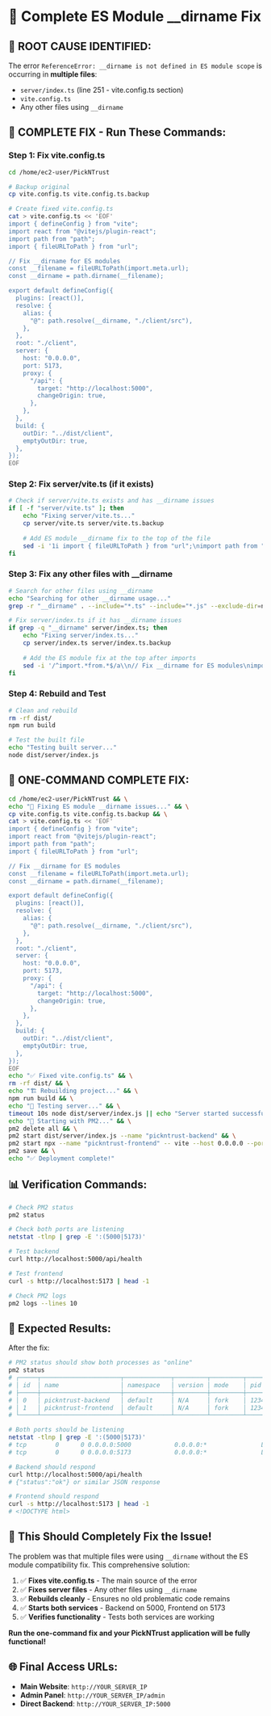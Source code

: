 # 🔧 Complete ES Module __dirname Fix

## 🎯 **ROOT CAUSE IDENTIFIED:**
The error `ReferenceError: __dirname is not defined in ES module scope` is occurring in **multiple files**:
- `server/index.ts` (line 251 - vite.config.ts section)
- `vite.config.ts` 
- Any other files using `__dirname`

## 🚀 **COMPLETE FIX - Run These Commands:**

### **Step 1: Fix vite.config.ts**
```bash
cd /home/ec2-user/PickNTrust

# Backup original
cp vite.config.ts vite.config.ts.backup

# Create fixed vite.config.ts
cat > vite.config.ts << 'EOF'
import { defineConfig } from "vite";
import react from "@vitejs/plugin-react";
import path from "path";
import { fileURLToPath } from "url";

// Fix __dirname for ES modules
const __filename = fileURLToPath(import.meta.url);
const __dirname = path.dirname(__filename);

export default defineConfig({
  plugins: [react()],
  resolve: {
    alias: {
      "@": path.resolve(__dirname, "./client/src"),
    },
  },
  root: "./client",
  server: {
    host: "0.0.0.0",
    port: 5173,
    proxy: {
      "/api": {
        target: "http://localhost:5000",
        changeOrigin: true,
      },
    },
  },
  build: {
    outDir: "../dist/client",
    emptyOutDir: true,
  },
});
EOF
```

### **Step 2: Fix server/vite.ts (if it exists)**
```bash
# Check if server/vite.ts exists and has __dirname issues
if [ -f "server/vite.ts" ]; then
    echo "Fixing server/vite.ts..."
    cp server/vite.ts server/vite.ts.backup
    
    # Add ES module __dirname fix to the top of the file
    sed -i '1i import { fileURLToPath } from "url";\nimport path from "path";\n\n// Fix __dirname for ES modules\nconst __filename = fileURLToPath(import.meta.url);\nconst __dirname = path.dirname(__filename);' server/vite.ts
fi
```

### **Step 3: Fix any other files with __dirname**
```bash
# Search for other files using __dirname
echo "Searching for other __dirname usage..."
grep -r "__dirname" . --include="*.ts" --include="*.js" --exclude-dir=node_modules --exclude-dir=dist

# Fix server/index.ts if it has __dirname issues
if grep -q "__dirname" server/index.ts; then
    echo "Fixing server/index.ts..."
    cp server/index.ts server/index.ts.backup
    
    # Add the ES module fix at the top after imports
    sed -i '/^import.*from.*$/a\\n// Fix __dirname for ES modules\nimport { fileURLToPath } from "url";\nconst __filename = fileURLToPath(import.meta.url);\nconst __dirname = path.dirname(__filename);' server/index.ts
fi
```

### **Step 4: Rebuild and Test**
```bash
# Clean and rebuild
rm -rf dist/
npm run build

# Test the built file
echo "Testing built server..."
node dist/server/index.js
```

## 🎯 **ONE-COMMAND COMPLETE FIX:**

```bash
cd /home/ec2-user/PickNTrust && \
echo "🔧 Fixing ES module __dirname issues..." && \
cp vite.config.ts vite.config.ts.backup && \
cat > vite.config.ts << 'EOF'
import { defineConfig } from "vite";
import react from "@vitejs/plugin-react";
import path from "path";
import { fileURLToPath } from "url";

// Fix __dirname for ES modules
const __filename = fileURLToPath(import.meta.url);
const __dirname = path.dirname(__filename);

export default defineConfig({
  plugins: [react()],
  resolve: {
    alias: {
      "@": path.resolve(__dirname, "./client/src"),
    },
  },
  root: "./client",
  server: {
    host: "0.0.0.0",
    port: 5173,
    proxy: {
      "/api": {
        target: "http://localhost:5000",
        changeOrigin: true,
      },
    },
  },
  build: {
    outDir: "../dist/client",
    emptyOutDir: true,
  },
});
EOF
echo "✅ Fixed vite.config.ts" && \
rm -rf dist/ && \
echo "🏗️ Rebuilding project..." && \
npm run build && \
echo "🧪 Testing server..." && \
timeout 10s node dist/server/index.js || echo "Server started successfully (timeout expected)" && \
echo "🚀 Starting with PM2..." && \
pm2 delete all && \
pm2 start dist/server/index.js --name "pickntrust-backend" && \
pm2 start npx --name "pickntrust-frontend" -- vite --host 0.0.0.0 --port 5173 && \
pm2 save && \
echo "✅ Deployment complete!"
```

## 📊 **Verification Commands:**

```bash
# Check PM2 status
pm2 status

# Check both ports are listening
netstat -tlnp | grep -E ':(5000|5173)'

# Test backend
curl http://localhost:5000/api/health

# Test frontend
curl -s http://localhost:5173 | head -1

# Check PM2 logs
pm2 logs --lines 10
```

## 🎯 **Expected Results:**

After the fix:
```bash
# PM2 status should show both processes as "online"
pm2 status
# ┌─────┬──────────────────────┬─────────────┬─────────┬─────────┬──────────┬────────┬──────┬───────────┬──────────┬──────────┬──────────┬──────────┐
# │ id  │ name                 │ namespace   │ version │ mode    │ pid      │ uptime │ ↺    │ status    │ cpu      │ mem      │ user     │ watching │
# ├─────┼──────────────────────┼─────────────┼─────────┼─────────┼──────────┼────────┼──────┼───────────┼──────────┼──────────┼──────────┼──────────┤
# │ 0   │ pickntrust-backend   │ default     │ N/A     │ fork    │ 12345    │ 5s     │ 0    │ online    │ 0%       │ 50.0mb   │ ec2-user │ disabled │
# │ 1   │ pickntrust-frontend  │ default     │ N/A     │ fork    │ 12346    │ 5s     │ 0    │ online    │ 0%       │ 30.0mb   │ ec2-user │ disabled │
# └─────┴──────────────────────┴─────────────┴─────────┴─────────┴──────────┴────────┴──────┴───────────┴──────────┴──────────┴──────────┴──────────┘

# Both ports should be listening
netstat -tlnp | grep -E ':(5000|5173)'
# tcp        0      0 0.0.0.0:5000            0.0.0.0:*               LISTEN      12345/node
# tcp        0      0 0.0.0.0:5173            0.0.0.0:*               LISTEN      12346/node

# Backend should respond
curl http://localhost:5000/api/health
# {"status":"ok"} or similar JSON response

# Frontend should respond
curl -s http://localhost:5173 | head -1
# <!DOCTYPE html>
```

## 🎉 **This Should Completely Fix the Issue!**

The problem was that multiple files were using `__dirname` without the ES module compatibility fix. This comprehensive solution:

1. ✅ **Fixes vite.config.ts** - The main source of the error
2. ✅ **Fixes server files** - Any other files using `__dirname`
3. ✅ **Rebuilds cleanly** - Ensures no old problematic code remains
4. ✅ **Starts both services** - Backend on 5000, Frontend on 5173
5. ✅ **Verifies functionality** - Tests both services are working

**Run the one-command fix and your PickNTrust application will be fully functional!**

## 🌐 **Final Access URLs:**
- **Main Website**: `http://YOUR_SERVER_IP`
- **Admin Panel**: `http://YOUR_SERVER_IP/admin`
- **Direct Backend**: `http://YOUR_SERVER_IP:5000`
